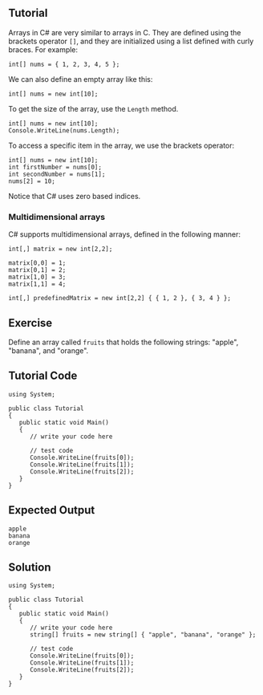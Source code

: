 Tutorial
--------

Arrays in C# are very similar to arrays in C. They are defined using the brackets operator `[]`, and
they are initialized using a list defined with curly braces. For example:

    int[] nums = { 1, 2, 3, 4, 5 };

We can also define an empty array like this:

    int[] nums = new int[10];

To get the size of the array, use the `Length` method.

    int[] nums = new int[10];
    Console.WriteLine(nums.Length);

To access a specific item in the array, we use the brackets operator:

    int[] nums = new int[10];
    int firstNumber = nums[0];
    int secondNumber = nums[1];
    nums[2] = 10;

Notice that C# uses zero based indices.

### Multidimensional arrays

C# supports multidimensional arrays, defined in the following manner:

    int[,] matrix = new int[2,2];

    matrix[0,0] = 1;
    matrix[0,1] = 2;
    matrix[1,0] = 3;
    matrix[1,1] = 4;

    int[,] predefinedMatrix = new int[2,2] { { 1, 2 }, { 3, 4 } };

Exercise
--------

Define an array called `fruits` that holds the following strings: "apple", "banana", and "orange".

Tutorial Code
-------------

    using System;

    public class Tutorial
    {
       public static void Main()
       {
          // write your code here

          // test code
          Console.WriteLine(fruits[0]);
          Console.WriteLine(fruits[1]);
          Console.WriteLine(fruits[2]);
       }
    }

Expected Output
---------------

    apple
    banana
    orange

Solution
--------

    using System;

    public class Tutorial
    {
       public static void Main()
       {
          // write your code here
          string[] fruits = new string[] { "apple", "banana", "orange" };

          // test code
          Console.WriteLine(fruits[0]);
          Console.WriteLine(fruits[1]);
          Console.WriteLine(fruits[2]);
       }
    }


